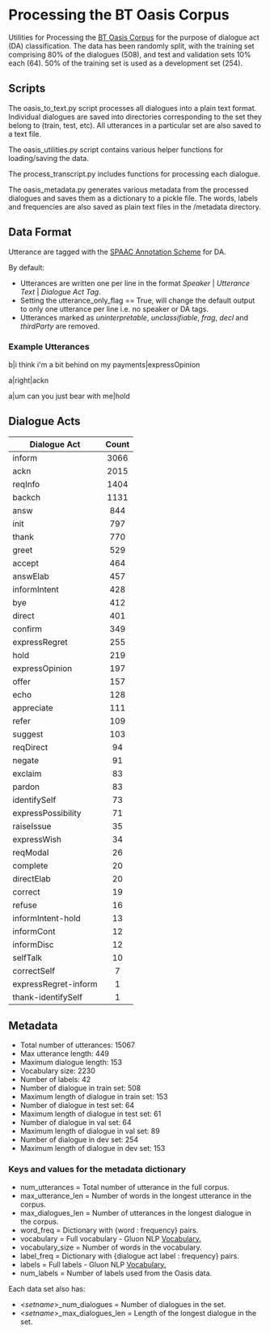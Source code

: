 # Processing the BT Oasis Corpus
Utilities for Processing the [BT Oasis Corpus](http://groups.inf.ed.ac.uk/oasis/)
for the purpose of dialogue act (DA) classification.
The data has been randomly split, with the training set comprising 80% of the dialogues (508), and test and validation
sets 10% each (64). 50% of the training set is used as a development set (254).

## Scripts
The oasis_to_text.py script processes all dialogues into a plain text format.
Individual dialogues are saved into directories corresponding to the set they belong to (train, test, etc).
All utterances in a particular set are also saved to a text file.

The oasis_utilities.py script contains various helper functions for loading/saving the data.
 
The process_transcript.py includes functions for processing each dialogue.

The oasis_metadata.py generates various metadata from the processed dialogues and saves them as a dictionary to a pickle file.
The words, labels and frequencies are also saved as plain text files in the /metadata directory.

## Data Format
Utterance are tagged with the [SPAAC Annotation Scheme](SPAAC%20Annotation%20Scheme.pdf) for DA.

By default:
- Utterances are written one per line in the format *Speaker* | *Utterance Text* | *Dialogue Act Tag*.
- Setting the utterance_only_flag == True, will change the default output to only one utterance per line i.e. no speaker or DA tags.
- Utterances marked as *uninterpretable*, *unclassifiable*, *frag*, *decl* and *thirdParty* are removed.

### Example Utterances
b|i think i'm a bit behind on my payments|expressOpinion

a|right|ackn

a|um can you just bear with me|hold

## Dialogue Acts
Dialogue Act    |  Count
--- |  :---:
inform      | 3066
ackn        | 2015
reqInfo     | 1404
backch      | 1131
answ        | 844
init        | 797
thank       | 770
greet       | 529
accept      | 464
answElab    | 457
informIntent | 428
bye         | 412
direct      | 401
confirm     | 349
expressRegret | 255
hold        | 219
expressOpinion | 197
offer       | 157
echo        | 128
appreciate  | 111
refer       | 109
suggest     | 103
reqDirect   | 94
negate      | 91
exclaim     | 83
pardon      | 83
identifySelf | 73
expressPossibility | 71
raiseIssue  | 35
expressWish | 34
reqModal    | 26
complete    | 20
directElab  | 20
correct     | 19
refuse      | 16
informIntent-hold | 13
informCont  | 12
informDisc  | 12
selfTalk    | 10
correctSelf | 7
expressRegret-inform | 1
thank-identifySelf | 1

## Metadata
- Total number of utterances:  15067
- Max utterance length:  449
- Maximum dialogue length: 153
- Vocabulary size: 2230
- Number of labels: 42
- Number of dialogue in train set: 508
- Maximum length of dialogue in train set: 153
- Number of dialogue in test set: 64
- Maximum length of dialogue in test set: 61
- Number of dialogue in val set: 64
- Maximum length of dialogue in val set: 89
- Number of dialogue in dev set: 254
- Maximum length of dialogue in dev set: 153

### Keys and values for the metadata dictionary
- num_utterances = Total number of utterance in the full corpus.
- max_utterance_len = Number of words in the longest utterance in the corpus.
- max_dialogues_len = Number of utterances in the longest dialogue in the corpus.
- word_freq = Dictionary with {word : frequency} pairs.
- vocabulary = Full vocabulary - Gluon NLP [Vocabulary.](http://gluon-nlp.mxnet.io/api/modules/vocab.html#gluonnlp.Vocab)
- vocabulary_size = Number of words in the vocabulary.
- label_freq = Dictionary with {dialogue act label : frequency} pairs.
- labels = Full labels - Gluon NLP [Vocabulary.](http://gluon-nlp.mxnet.io/api/modules/vocab.html#gluonnlp.Vocab)
- num_labels = Number of labels used from the Oasis data.

Each data set also has:
- <*setname*>_num_dialogues = Number of dialogues in the set.
- <*setname*>_max_dialogues_len = Length of the longest dialogue in the set.